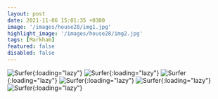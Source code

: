 ```yaml
---
layout: post
date: 2021-11-06 15:01:35 +0300
image: '/images/house28/img1.jpg'
highlight_image: '/images/house28/img2.jpg'
tags: [Markham]
featured: false
disabled: false
---
```


![Surfer]({{site.baseurl}}/images/house28/img3.jpg){:loading="lazy"}
![Surfer]({{site.baseurl}}/images/house28/img4.jpg){:loading="lazy"}
![Surfer]({{site.baseurl}}/images/house28/img5.jpg){:loading="lazy"}
![Surfer]({{site.baseurl}}/images/house28/img6.jpg){:loading="lazy"}
![Surfer]({{site.baseurl}}/images/house28/img7.jpg){:loading="lazy"}
![Surfer]({{site.baseurl}}/images/house28/img8.jpg){:loading="lazy"} 